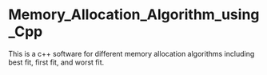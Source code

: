 # Memory_Allocation_Algorithm_using_Cpp
This is a c++ software for different memory allocation algorithms including best fit, first fit, and worst fit. 
